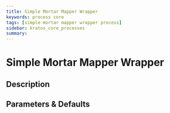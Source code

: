 ```yaml
---
title: Simple Mortar Mapper Wrapper
keywords: process core
tags: [simple mortar mapper wrapper process]
sidebar: kratos_core_processes
summary: 
---
```


# Simple Mortar Mapper Wrapper

## Description

## Parameters & Defaults